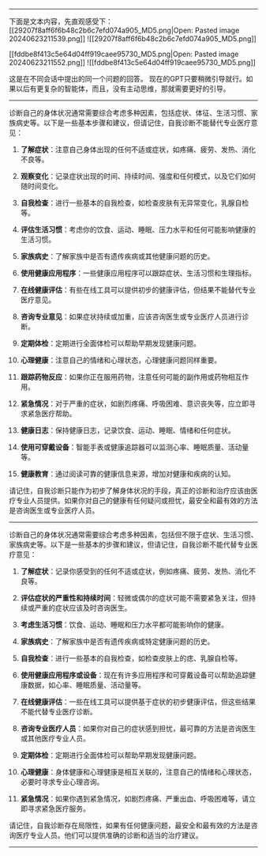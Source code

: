 
---

下面是文本内容，先直观感受下：
[[29207f8aff6f6b48c2b6c7efd074a905_MD5.png|Open: Pasted image 20240623211539.png]]
![[29207f8aff6f6b48c2b6c7efd074a905_MD5.png]]

[[fddbe8f413c5e64d04ff919caee95730_MD5.png|Open: Pasted image 20240623211552.png]]
![[fddbe8f413c5e64d04ff919caee95730_MD5.png]]

这是在不同会话中提出的同一个问题的回答。
现在的GPT只要稍微引导就行。如果以后有更复杂的智能体，而且，没有主动思维，那就需要更好的引导。

---

诊断自己的身体状况通常需要综合考虑多种因素，包括症状、体征、生活习惯、家族病史等。以下是一些基本步骤和建议，但请记住，自我诊断不能替代专业医疗意见：

1. **了解症状**：注意自己身体出现的任何不适或症状，如疼痛、疲劳、发热、消化不良等。

2. **观察变化**：记录症状出现的时间、持续时间、强度和任何模式，以及它们如何随时间变化。

3. **自我检查**：进行一些基本的自我检查，如检查皮肤有无异常变化，乳腺自检等。

4. **评估生活习惯**：考虑你的饮食、运动、睡眠、压力水平和任何可能影响健康的生活习惯。

5. **家族病史**：了解家族中是否有遗传疾病或其他健康问题的历史。

6. **使用健康应用程序**：一些健康应用程序可以跟踪症状、生活习惯和生理指标。

7. **在线健康评估**：有些在线工具可以提供初步的健康评估，但结果不能替代专业医疗意见。

8. **咨询专业意见**：如果症状持续或加重，应该咨询医生或专业医疗人员进行诊断。

9. **定期体检**：定期进行全面体检可以帮助早期发现健康问题。

10. **心理健康**：注意自己的情绪和心理状态，心理健康问题同样重要。

11. **跟踪药物反应**：如果你正在服用药物，注意任何可能的副作用或药物相互作用。

12. **紧急情况**：对于严重的症状，如剧烈疼痛、呼吸困难、意识丧失等，应立即寻求紧急医疗帮助。

13. **健康日志**：保持健康日志，记录饮食、运动、睡眠、情绪和任何症状。

14. **使用可穿戴设备**：智能手表或健康追踪器可以监测心率、睡眠质量、活动量等。

15. **健康教育**：通过阅读可靠的健康信息来源，增加对健康和疾病的认知。

请记住，自我诊断只能作为初步了解身体状况的手段，真正的诊断和治疗应该由医疗专业人员提供。如果你对自己的健康有任何疑问或担忧，最安全和最有效的方法是咨询医生或专业医疗人员。

---

诊断自己的身体状况通常需要综合考虑多种因素，包括但不限于症状、生活习惯、家族病史等。以下是一些基本的步骤和建议，但请记住，自我诊断不能代替专业医疗意见：

1. **了解症状**：记录你感受到的任何不适或症状，例如疼痛、疲劳、发热、消化不良等。

2. **评估症状的严重性和持续时间**：轻微或偶尔的症状可能不需要紧急关注，但持续或严重的症状应该及时咨询医生。

3. **考虑生活习惯**：饮食、运动、睡眠和压力水平都可能影响你的健康。

4. **家族病史**：了解家族中是否有遗传疾病或特定健康问题的历史。

5. **自我检查**：进行一些基本的自我检查，如检查皮肤上的痣、乳腺自检等。

6. **使用健康应用程序或设备**：现在有许多应用程序和可穿戴设备可以帮助追踪健康数据，如心率、睡眠质量、活动量等。

7. **在线健康评估**：一些在线工具可以提供基于症状的初步健康评估，但这些结果不能代替专业医疗诊断。

8. **咨询专业医疗人员**：如果你对自己的症状感到担忧，最可靠的方法是咨询医生或其他医疗专业人员。

9. **定期体检**：定期进行全面体检可以帮助早期发现健康问题。

10. **心理健康**：身体健康和心理健康是相互关联的，注意自己的情绪和心理状态，必要时寻求专业心理咨询。

11. **紧急情况**：如果你遇到紧急情况，如剧烈疼痛、严重出血、呼吸困难等，请立即寻求紧急医疗服务。

请记住，自我诊断存在局限性，如果有任何健康问题，最安全和最有效的方法是咨询医疗专业人员。他们可以提供准确的诊断和适当的治疗建议。

---

